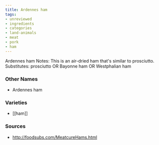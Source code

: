 ```yaml
---
title: Ardennes ham
tags:
- unreviewed
- ingredients
- categories
- land-animals
- meat
- pork
- ham
---
```

Ardennes ham Notes: This is an air-dried ham that's similar to prosciutto. Substitutes: prosciutto OR Bayonne ham OR Westphalian ham

### Other Names

* Ardennes ham

### Varieties

* [[ham]]

### Sources
* http://foodsubs.com/MeatcureHams.html
